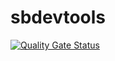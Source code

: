 # sbdevtools

[![Quality Gate Status](https://sonarcloud.io/api/project_badges/measure?project=Swathi3801_sbdevtools&metric=alert_status)](https://sonarcloud.io/summary/new_code?id=Swathi3801_sbdevtools)
